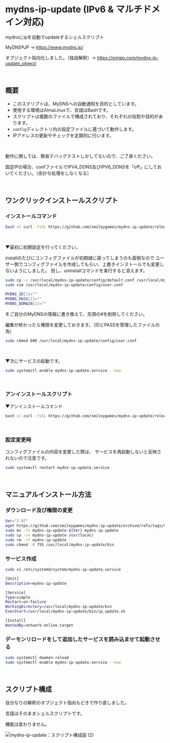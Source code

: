 # mydns-ip-update (IPv6 & マルチドメイン対応)

mydnsにipを自動でupdateするシェルスクリプト

MyDNS®JP → https://www.mydns.jp/

オブジェクト指向化しました。（独自解釈）→ https://smgjp.com/mydns-ip-update_object/

<br>

## 概要
- このスクリプトは、MyDNSへの自動通知を目的としています。
- 使用する環境はAlmaLinuxで、言語はBashです。
- スクリプトは複数のファイルで構成されており、それぞれの役割や目的があります。
- `config`ディレクトリ内の設定ファイルに基づいて動作します。
- IPアドレスの更新やチェックを定期的に行います。

<br>

動作に関しては、簡易デバッグテストしかしてないので、ご了承ください。

固定IPの場合、confファイルでIPV4_DDNS及びIPV6_DDNSを「off」にしておいてください。（余計な処理をしなくなる）

<br>

## ワンクリックインストールスクリプト
### インストールコマンド
```bash
bash <( curl -fsSL https://github.com/smileygames/mydns-ip-update/releases/download/v2.07/install.sh )
```

<br>

▼最初に初期設定を行ってください。

installのたびにコンフィグファイルが初期値に戻ってしまうのも面倒なので
ユーザー側でコンフィグファイルを作成してもらい、上書きインストールでも変更しないようにしました。
但し、uninstallコマンドを実行すると消えます。
```bash
sudo cp -v /usr/local/mydns-ip-update/config/default.conf /usr/local/mydns-ip-update/config/user.conf
sudo vim /usr/local/mydns-ip-update/config/user.conf
```
```bash
MYDNS_ID[1]=""
MYDNS_PASS[1]=""
MYDNS_DOMAIN[1]=""
```
をご自分のMyDNSの情報に書き換えて、先頭の#を削除してください。

編集が終わったら権限を変更しておきます。（IDとPASSを管理したファイルの為）
```bash
sudo chmod 600 /usr/local/mydns-ip-update/config/user.conf
```

<br>

▼次にサービスの起動です。

```bash
sudo systemctl enable mydns-ip-update.service --now
```
<br>

### アンインストールスクリプト
▼アンインストールコマンド
```bash
bash <( curl -fsSL https://github.com/smileygames/mydns-ip-update/releases/download/v2.07/uninstall.sh )
```

<br>

### 設定変更時
コンフィグファイルの内容を変更した際は、
サービスを再起動しないと反映されないので注意です。
```bash
sudo systemctl restart mydns-ip-update.service
```
<br>

## マニュアルインストール方法

### ダウンロード及び権限の変更

```bash
Ver="2.07"
wget https://github.com/smileygames/mydns-ip-update/archive/refs/tags/v${Ver}.tar.gz -O - | sudo tar zxvf - -C ./
sudo mv -fv mydns-ip-update-${Ver} mydns-ip-update
sudo cp -rv mydns-ip-update /usr/local/
sudo rm -rf mydns-ip-update
sudo chmod -R 755 /usr/local/mydns-ip-update/bin
```

### サービス作成
```bash
sudo vi /etc/systemd/system/mydns-ip-update.service
```
```bash
[Unit]
Description=mydns-ip-update

[Service]
Type=simple
Restart=on-failure
WorkingDirectory=/usr/local/mydns-ip-update/bin
ExecStart=/usr/local/mydns-ip-update/bin/ip_update.sh

[Install]
WantedBy=network-online.target
```

### デーモンリロードをして追加したサービスを読み込ませて起動させる
```bash
sudo systemctl daemon-reload
sudo systemctl enable mydns-ip-update.service --now
```
<br>

## スクリプト構成

自分なりの解釈のオブジェクト指向もどきで作り直しました。

言語はそのままシェルスクリプトです。

機能は変わりません。

![mydns-ip-update：スクリプト構成図 (2)](https://github.com/smileygames/mydns-ip-update/assets/134200591/19b532f9-8e56-4132-a04e-c18ee4430053)
